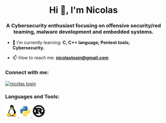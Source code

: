<h1 align="center">Hi 👋, I'm Nicolas</h1>
<h3 align="center">A Cybersecurity enthusiast focusing on offensive security/red teaming, malware development and embedded systems.</h3>

- 🌱 I’m currently learning: **C, C++ language; Pentest tools; Cybersecurity.**

- 📫 How to reach me: **nicolastosin@gmail.com**

<h3 align="left">Connect with me:</h3>
<p align="left">
<a href="https://linkedin.com/in/nicolas tosin" target="blank"><img align="center" src="https://raw.githubusercontent.com/rahuldkjain/github-profile-readme-generator/master/src/images/icons/Social/linked-in-alt.svg" alt="nicolas tosin" height="30" width="40" /></a>
</p>

<h3 align="left">Languages and Tools:</h3>
<p align="left"> <a href="https://www.linux.org/" target="_blank" rel="noreferrer"> <img src="https://raw.githubusercontent.com/devicons/devicon/master/icons/linux/linux-original.svg" alt="linux" width="40" height="40"/> </a> <a href="https://www.python.org" target="_blank" rel="noreferrer"> <img src="https://raw.githubusercontent.com/devicons/devicon/master/icons/python/python-original.svg" alt="python" width="40" height="40"/> </a> <a href="https://www.rust-lang.org" target="_blank" rel="noreferrer"> <img src="https://raw.githubusercontent.com/devicons/devicon/master/icons/rust/rust-plain.svg" alt="rust" width="40" height="40"/> </a> </p>

<script src="https://tryhackme.com/badge/997593"></script>
